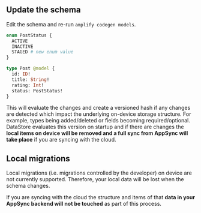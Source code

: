 
## Update the schema

Edit the schema and re-run `amplify codegen models`.

```graphql
enum PostStatus {
  ACTIVE
  INACTIVE
  STAGED # new enum value
}

type Post @model {
  id: ID!
  title: String!
  rating: Int!
  status: PostStatus!
}
```

This will evaluate the changes and create a versioned hash if any changes are detected which impact the underlying on-device storage structure. For example, types being added/deleted or fields becoming required/optional. DataStore evaluates this version on startup and if there are changes the **local items on device will be removed and a full sync from AppSync will take place** if you are syncing with the cloud.

## Local migrations

Local migrations (i.e. migrations controlled by the developer) on device are not currently supported. Therefore, your local data will be lost when the schema changes.

If you are syncing with the cloud the structure and items of that **data in your AppSync backend will not be touched** as part of this process.
